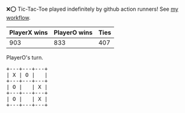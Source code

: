 :x::o: Tic-Tac-Toe played indefinitely by github action runners! See [my workflow](.github/workflows/play.yaml).

|PlayerX wins|PlayerO wins|Ties|
|-|-|-|
|903|833|407|

PlayerO's turn.

<pre>
+---+---+---+
| X | O |   |
+---+---+---+
| O |   | X |
+---+---+---+
| O |   | X |
+---+---+---+
</pre>